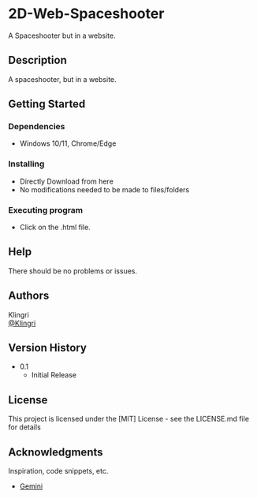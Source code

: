 # 2D-Web-Spaceshooter

A Spaceshooter but in a website.

## Description

A spaceshooter, but in a website.

## Getting Started

### Dependencies

* Windows 10/11, Chrome/Edge

### Installing

* Directly Download from here
* No modifications needed to be made to files/folders

### Executing program

* Click on the .html file.

## Help

 There should be no problems or issues.

## Authors

Klingri  
[@Klingri](https://github.com/Klingri)

## Version History

* 0.1
    * Initial Release

## License

This project is licensed under the [MIT] License - see the LICENSE.md file for details

## Acknowledgments

Inspiration, code snippets, etc.
* [Gemini](https://gemini.google.com/app)
